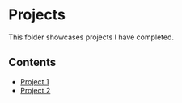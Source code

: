 # Projects
This folder showcases projects I have completed.
## Contents
* [Project 1](project.py)
* [Project 2](project_2)
